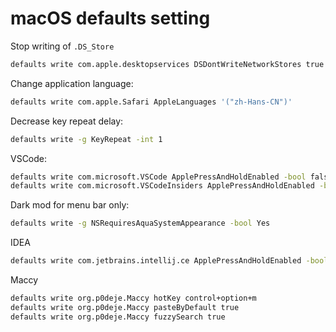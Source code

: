 # macOS defaults setting

Stop writing of `.DS_Store`

```sh
defaults write com.apple.desktopservices DSDontWriteNetworkStores true
```

Change application language:

```sh
defaults write com.apple.Safari AppleLanguages '("zh-Hans-CN")'
```

Decrease key repeat delay:

```sh
defaults write -g KeyRepeat -int 1
```

VSCode:

```sh
defaults write com.microsoft.VSCode ApplePressAndHoldEnabled -bool false
defaults write com.microsoft.VSCodeInsiders ApplePressAndHoldEnabled -bool false
```

Dark mod for menu bar only:

```sh
defaults write -g NSRequiresAquaSystemAppearance -bool Yes
```

IDEA

```sh
defaults write com.jetbrains.intellij.ce ApplePressAndHoldEnabled -bool false
```

Maccy

```sh
defaults write org.p0deje.Maccy hotKey control+option+m
defaults write org.p0deje.Maccy pasteByDefault true
defaults write org.p0deje.Maccy fuzzySearch true
```
